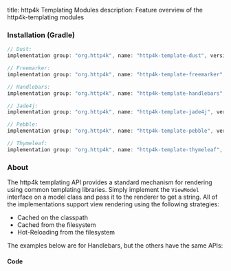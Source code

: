 title: http4k Templating Modules
description: Feature overview of the http4k-templating modules

### Installation (Gradle)

```groovy
// Dust: 
implementation group: "org.http4k", name: "http4k-template-dust", version: "4.25.11.0"

// Freemarker: 
implementation group: "org.http4k", name: "http4k-template-freemarker", version: "4.25.11.0"

// Handlebars: 
implementation group: "org.http4k", name: "http4k-template-handlebars", version: "4.25.11.0"

// Jade4j: 
implementation group: "org.http4k", name: "http4k-template-jade4j", version: "4.25.11.0"

// Pebble: 
implementation group: "org.http4k", name: "http4k-template-pebble", version: "4.25.11.0"

// Thymeleaf: 
implementation group: "org.http4k", name: "http4k-template-thymeleaf", version: "4.25.11.0"
```

### About
The http4k templating API provides a standard mechanism for rendering using common templating libraries. Simply implement the `ViewModel` interface on a model class and pass it to the renderer to get a string. All of the implementations support view rendering using the following strategies:

* Cached on the classpath
* Cached from the filesystem
* Hot-Reloading from the filesystem

The examples below are for Handlebars, but the others have the same APIs:

#### Code  [<img class="octocat"/>](https://github.com/http4k/http4k/blob/master/src/docs/guide/reference/templating/example.kt)

<script src="https://gist-it.appspot.com/https://github.com/http4k/http4k/blob/master/src/docs/guide/reference/templating/example.kt"></script>

[http4k]: https://http4k.org
